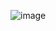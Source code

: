 ![image](https://user-images.githubusercontent.com/102783767/200786625-53d0dba8-2342-4b09-8e1c-04f2fe9a8664.png)
